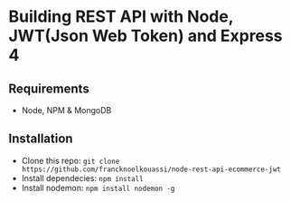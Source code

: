 # Building REST API with Node, JWT(Json Web Token) and Express 4

## Requirements
* Node, NPM & MongoDB

## Installation
* Clone this repo: ``` git clone https://github.com/francknoelkouassi/node-rest-api-ecommerce-jwt ```
* Install dependecies: ``` npm install ```
* Install nodemon: ``` npm install nodemon -g ```

 

